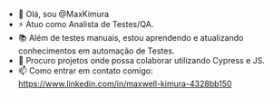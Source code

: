 - 👋 Olá, sou @MaxKimura
- ⚡ Atuo como Analista de Testes/QA.
- 📚 Além de testes manuais, estou aprendendo e atualizando conhecimentos em automação de Testes.
- 💞️ Procuro projetos onde possa colaborar utilizando Cypress e JS.
- 📫 Como entrar em contato comigo: https://www.linkedin.com/in/maxwell-kimura-4328bb150
